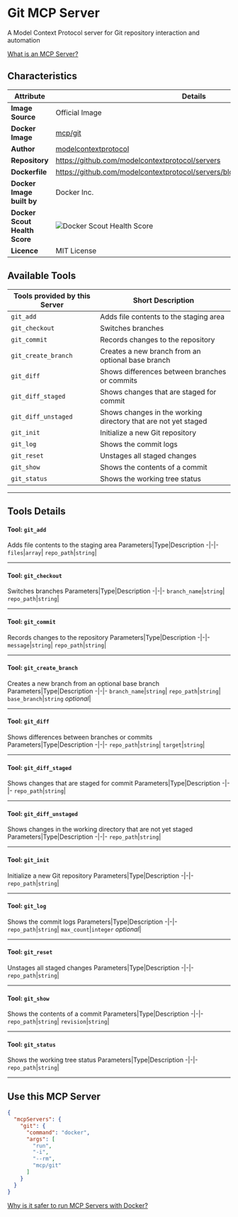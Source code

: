 # Git MCP Server

A Model Context Protocol server for Git repository interaction and automation

[What is an MCP Server?](https://www.anthropic.com/news/model-context-protocol)

## Characteristics
Attribute|Details|
|-|-|
**Image Source**|Official Image
**Docker Image**|[mcp/git](https://hub.docker.com/repository/docker/mcp/git)
**Author**|[modelcontextprotocol](https://github.com/modelcontextprotocol)
**Repository**|https://github.com/modelcontextprotocol/servers
**Dockerfile**|https://github.com/modelcontextprotocol/servers/blob/2025.4.6/src/git/Dockerfile
**Docker Image built by**|Docker Inc.
**Docker Scout Health Score**| ![Docker Scout Health Score](https://api.scout.docker.com/v1/policy/insights/org-image-score/badge/mcp/git)
**Licence**|MIT License

## Available Tools
Tools provided by this Server|Short Description
-|-
`git_add`|Adds file contents to the staging area|
`git_checkout`|Switches branches|
`git_commit`|Records changes to the repository|
`git_create_branch`|Creates a new branch from an optional base branch|
`git_diff`|Shows differences between branches or commits|
`git_diff_staged`|Shows changes that are staged for commit|
`git_diff_unstaged`|Shows changes in the working directory that are not yet staged|
`git_init`|Initialize a new Git repository|
`git_log`|Shows the commit logs|
`git_reset`|Unstages all staged changes|
`git_show`|Shows the contents of a commit|
`git_status`|Shows the working tree status|

---
## Tools Details

#### Tool: **`git_add`**
Adds file contents to the staging area
Parameters|Type|Description
-|-|-
`files`|`array`|
`repo_path`|`string`|

---
#### Tool: **`git_checkout`**
Switches branches
Parameters|Type|Description
-|-|-
`branch_name`|`string`|
`repo_path`|`string`|

---
#### Tool: **`git_commit`**
Records changes to the repository
Parameters|Type|Description
-|-|-
`message`|`string`|
`repo_path`|`string`|

---
#### Tool: **`git_create_branch`**
Creates a new branch from an optional base branch
Parameters|Type|Description
-|-|-
`branch_name`|`string`|
`repo_path`|`string`|
`base_branch`|`string` *optional*|

---
#### Tool: **`git_diff`**
Shows differences between branches or commits
Parameters|Type|Description
-|-|-
`repo_path`|`string`|
`target`|`string`|

---
#### Tool: **`git_diff_staged`**
Shows changes that are staged for commit
Parameters|Type|Description
-|-|-
`repo_path`|`string`|

---
#### Tool: **`git_diff_unstaged`**
Shows changes in the working directory that are not yet staged
Parameters|Type|Description
-|-|-
`repo_path`|`string`|

---
#### Tool: **`git_init`**
Initialize a new Git repository
Parameters|Type|Description
-|-|-
`repo_path`|`string`|

---
#### Tool: **`git_log`**
Shows the commit logs
Parameters|Type|Description
-|-|-
`repo_path`|`string`|
`max_count`|`integer` *optional*|

---
#### Tool: **`git_reset`**
Unstages all staged changes
Parameters|Type|Description
-|-|-
`repo_path`|`string`|

---
#### Tool: **`git_show`**
Shows the contents of a commit
Parameters|Type|Description
-|-|-
`repo_path`|`string`|
`revision`|`string`|

---
#### Tool: **`git_status`**
Shows the working tree status
Parameters|Type|Description
-|-|-
`repo_path`|`string`|

---
## Use this MCP Server

```json
{
  "mcpServers": {
    "git": {
      "command": "docker",
      "args": [
        "run",
        "-i",
        "--rm",
        "mcp/git"
      ]
    }
  }
}
```

[Why is it safer to run MCP Servers with Docker?](https://www.docker.com/blog/the-model-context-protocol-simplifying-building-ai-apps-with-anthropic-claude-desktop-and-docker/)
